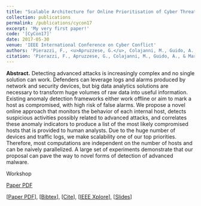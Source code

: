 ```yaml
---
title: "Scalable Architecture for Online Prioritisation of Cyber Threats"
collection: publications
permalink: /publications/cycon17
excerpt: 'My very first paper!'
code: '[CyCon17]'
date: 2017-05-30
venue: 'IEEE International Conference on Cyber Conflict'
authors: 'Pierazzi, F., <u>Apruzzese, G.</u>, Colajanni, M., Guido, A., & Marchetti, M.'
citation: 'Pierazzi, F., Apruzzese, G., Colajanni, M., Guido, A., & Marchetti, M. (2017, May). "Scalable Architecture for Online Prioritisation of Cyber Threats." In <i>2017 9th International Conference on Cyber Conflict (CyCon)</i> (pp. 1-18). IEEE.'
---
```

<b>Abstract.</b> Detecting advanced attacks is increasingly complex and no single solution can
work. Defenders can leverage logs and alarms produced by network and security devices, but
big data analytics solutions are necessary to transform huge volumes of raw data into useful
information. Existing anomaly detection frameworks either work offline or aim to mark a host
as compromised, with high risk of false alarms. We propose a novel online approach that
monitors the behavior of each internal host, detects suspicious activities possibly related to
advanced attacks, and correlates these anomaly indicators to produce a list of the most likely
compromised hosts that is provided to human analysts. Due to the huge number of devices
and traffic logs, we make scalability one of our top priorities. Therefore, most computations
are independent on the number of hosts and can be naively parallelized. A large set of
experiments demonstrate that our proposal can pave the way to novel forms of detection of
advanced malware.

<span class="badge badge-warning">Workshop</span>

<a class="btn btn-outline-primary my-1 mr-1 btn-sm" href="https://gioapru.github.io/files/papers/cycon17/cycon17.pdf" target="_blank" rel="noopener">Paper PDF</a>

[[Paper PDF](https://gioapru.github.io/files/papers/cycon17/cycon17.pdf)], [[Bibtex](https://gioapru.github.io/files/papers/cycon17/cycon17.bib)], [[Cite](https://gioapru.github.io/files/papers/cycon17/cycon17_cite.html)], [[IEEE Xplore](https://ieeexplore.ieee.org/abstract/document/8240337)], [[Slides](https://gioapru.github.io/files/papers/cycon17/cycon17_slides.pdf)]